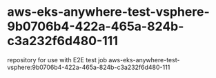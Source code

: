 # aws-eks-anywhere-test-vsphere-9b0706b4-422a-465a-824b-c3a232f6d480-111
repository for use with E2E test job aws-eks-anywhere-test-vsphere:9b0706b4-422a-465a-824b-c3a232f6d480-111
